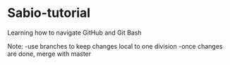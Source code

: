 # Sabio-tutorial
Learning how to navigate GitHub and Git Bash 

Note:
  -use branches to keep changes local to one division
  -once changes are done, merge with master
  
